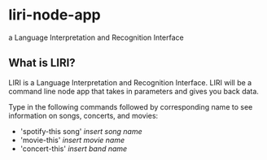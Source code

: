 # liri-node-app
a Language Interpretation and Recognition Interface 

## What is LIRI?
LIRI is a Language Interpretation and Recognition Interface. LIRI will be a command line node app that takes in parameters and gives you back data.

Type in the following commands followed by corresponding name to see information on songs, concerts, and movies:

* 'spotify-this song' _insert song name_
* 'movie-this' _insert movie name_
* 'concert-this' _insert band name_